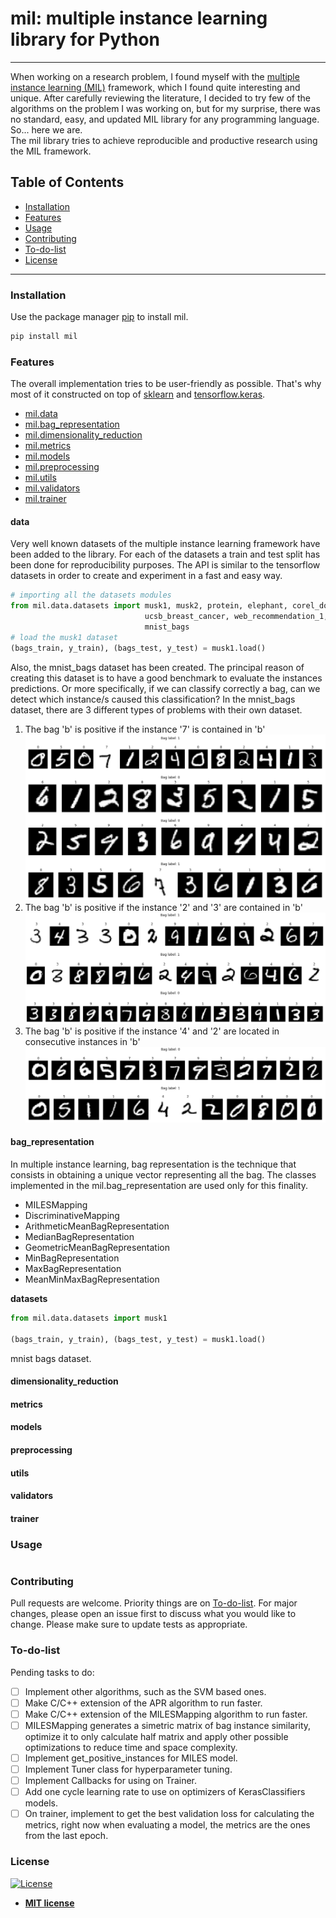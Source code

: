 # mil: multiple instance learning library for Python
---
When working on a research problem, I found myself with the [multiple instance learning (MIL)](https://en.wikipedia.org/wiki/Multiple_instance_learning) framework, which I found quite interesting and unique. After carefully reviewing the literature, I decided to try few of the algorithms on the problem I was working on, but for my surprise, there was no standard, easy, and updated MIL library for any programming language. So... here we are. <br/>
The mil library tries to achieve reproducible and productive research using the MIL framework.

## Table of Contents

- [Installation](#installation)
- [Features](#features)
- [Usage](#usage)
- [Contributing](#contributing)
- [To-do-list](#to-do-list)
- [License](#license)

---
### Installation

Use the package manager [pip](https://pip.pypa.io/en/stable/) to install mil.

```bash
pip install mil
```

### Features

The overall implementation tries to be user-friendly as possible. That's why most of it constructed on top of [sklearn](https://scikit-learn.org/) and [tensorflow.keras](tensorflow.org/api_docs/python/tf/keras).

- [mil.data](#data)
- [mil.bag_representation](#bag_representation)
- [mil.dimensionality_reduction](#dimensionality_reduction)
- [mil.metrics](#metrics)
- [mil.models](#models)
- [mil.preprocessing](#preprocessing)
- [mil.utils](#utils)
- [mil.validators](#validators)
- [mil.trainer](#trainer)

#### data
Very well known datasets of the multiple instance learning framework have been added to the library. For each of the datasets a train and test split 
has been done for reproducibility purposes. The API is similar to the tensorflow datasets in order to create and experiment in a fast and easy way.

```python
# importing all the datasets modules
from mil.data.datasets import musk1, musk2, protein, elephant, corel_dogs, \
                              ucsb_breast_cancer, web_recommendation_1, birds_brown_creeper, \
                              mnist_bags
# load the musk1 dataset
(bags_train, y_train), (bags_test, y_test) = musk1.load()
```
Also, the mnist_bags dataset has been created. The principal reason of creating this dataset is to have a good benchmark to evaluate the instances predictions. Or more specifically, if we can classify correctly a bag, can we detect which instance/s caused this classification? 
In the mnist_bags dataset, there are 3 different types of problems with their own dataset.

1) The bag 'b' is positive if the instance '7' is contained in 'b' <br/>
![](imgs/mnist_bags.PNG)
2) The bag 'b' is positive if the instance '2' and '3' are contained in 'b'  <br/>
![](imgs/mnist_bags_2_and_3.PNG)
3) The bag 'b' is positive if the instance '4' and '2' are located in consecutive instances in 'b'  <br/>
![](imgs/mnist_bags_4_2.PNG)

#### bag_representation
In multiple instance learning, bag representation is the technique that consists in obtaining a unique vector representing all the bag.
The classes implemented in the mil.bag_representation are used only for this finality.

- MILESMapping
- DiscriminativeMapping
- ArithmeticMeanBagRepresentation
- MedianBagRepresentation
- GeometricMeanBagRepresentation
- MinBagRepresentation
- MaxBagRepresentation
- MeanMinMaxBagRepresentation

**datasets**

```python
from mil.data.datasets import musk1

(bags_train, y_train), (bags_test, y_test) = musk1.load()
```

mnist bags dataset.

#### dimensionality_reduction
#### metrics
#### models
#### preprocessing
#### utils
#### validators
#### trainer

### Usage

```python

```

### Contributing
Pull requests are welcome. Priority things are on [To-do-list](#to-do-list). For major changes, please open an issue first to discuss what you would like to change.
Please make sure to update tests as appropriate.

### To-do-list
Pending tasks to do:
- [ ] Implement other algorithms, such as the SVM based ones.
- [ ] Make C/C++ extension of the APR algorithm to run faster.
- [ ] Make C/C++ extension of the MILESMapping algorithm to run faster.
- [ ] MILESMapping generates a simetric matrix of bag instance similarity, optimize it to only calculate half matrix and apply other possible optimizations to reduce time and space complexity.
- [ ] Implement get_positive_instances for MILES model.
- [ ] Implement Tuner class for hyperparameter tuning.
- [ ] Implement Callbacks for using on Trainer.
- [ ] Add one cycle learning rate to use on optimizers of KerasClassifiers models.
- [ ] On trainer, implement to get the best validation loss for calculating the metrics, right now when evaluating a model, the metrics are the ones from the last epoch.

### License
[![License](http://img.shields.io/:license-mit-blue.svg?style=flat-square)](http://badges.mit-license.org)
- **[MIT license](http://opensource.org/licenses/mit-license.php)**
